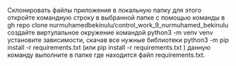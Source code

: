 Склонировать файлы приложения в локальную папку для этого откройте командную строку в выбранной папке с помощью команды в  gh repo clone nurmuhamedbekinulu/control_work_9_nurmuhamed_bekinulu
создайте виртулальное окружение командой python3 -m venv venv
установите зависимости, скачав все нужные библиотеки python3 -m pip install -r requirements.txt  (или pip install -r requirements.txt  ) данную команду выполните в папке где находится файл requirements.txt.
